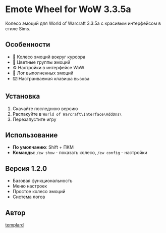 # Emote Wheel for WoW 3.3.5a

Колесо эмоций для World of Warcraft 3.3.5a с красивым интерфейсом в стиле Sims.

## Особенности

- 🎯 Колесо эмоций вокруг курсора
- 🎨 Цветные группы эмоций
- ⚙️ Настройки в интерфейсе WoW
- 📝 Лог выполненных эмоций
- ⌨️ Настраиваемая клавиша вызова

## Установка

1. Скачайте последнюю версию
2. Распакуйте в `World of Warcraft\Interface\AddOns\`
3. Перезапустите игру

## Использование

- **По умолчанию**: Shift + ПКМ
- **Команды**: `/ew show` - показать колесо, `/ew config` - настройки

## Версия 1.2.0

- Базовая функциональность
- Меню настроек
- Простое колесо эмоций
- Система логов

## Автор

[templard](https://github.com/templard)